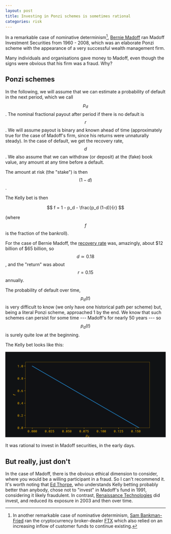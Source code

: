 ```yaml
---
layout: post
title: Investing in Ponzi schemes is sometimes rational
categories: risk
---
```


In a remarkable case of nominative determinism[^1], [Bernie Madoff](https://en.wikipedia.org/wiki/Madoff_investment_scandal) ran Madoff Investment Securities from 1960 - 2008, which was an elaborate Ponzi scheme with the appearance of a very successful wealth management firm.

Many individuals and organisations gave money to Madoff, even though the signs were obvious that his firm was a fraud. Why?


## Ponzi schemes

In the following, we will assume that we can estimate a probability of default in the next period, which we call $$p_d$$.
The nominal fractional payout after period if there is no default is $$r$$.
We will assume payout is binary and known ahead of time (approximately true for the case of Madoff's firm, since his returns were unnaturally steady).
In the case of default, we get the recovery rate, $$d$$.
We also assume that we can withdraw (or deposit) at the (fake) book value, any amount at any time before a default.

The amount at risk (the "stake") is then $$(1 - d)$$.

The Kelly bet is then

$$
    f = 1 - p_d - \frac{p_d (1-d)}{r}
$$

(where $$f$$ is the fraction of the bankroll).

For the case of Bernie Madoff, the [recovery rate](https://en.wikipedia.org/wiki/Recovery_of_funds_from_the_Madoff_investment_scandal) was, amazingly, about $12 billion of $65 billion, so $$d \simeq 0.18$$, and the "return" was about $$r=0.15$$ annually.

The probability of default over time, $$p_d(t)$$ is very difficult to know (we only have one historical path per scheme) but, being a literal Ponzi scheme, approached 1 by the end. We know that such schemes can persist for some time --- Madoff's for nearly 50 years --- so $$p_d(t)$$ is surely quite low at the beginning.

The Kelly bet looks like this:

![Kelly fraction for Madoff investment securities](/assets/risk/madoff.svg)

It was rational to invest in Madoff securities, in the early days.


## But really, just don't

In the case of Madoff, there is the obvious ethical dimension to consider, where you would be a willing participant in a fraud. So I can't recommend it.
It's worth noting that [Ed Thorpe](https://en.wikipedia.org/wiki/Edward_O._Thorp), who understands Kelly betting probably better than anybody, chose not to "invest" in Madoff's fund in 1991, considering it likely fraudulent.
In contrast, [Renaissance Technologies](https://en.wikipedia.org/wiki/Renaissance_Technologies) did invest, and reduced its exposure in 2003 and then over time.


[^1]: In another remarkable case of nominative determinism, [Sam Bankman-Fried](https://en.wikipedia.org/wiki/Sam_Bankman-Fried) ran the cryptocurrency broker-dealer [FTX](https://en.wikipedia.org/wiki/FTX_(company)) which also relied on an increasing inflow of customer funds to continue existing.

[Sornette]: https://isbnsearch.org/isbn/9780691175959
